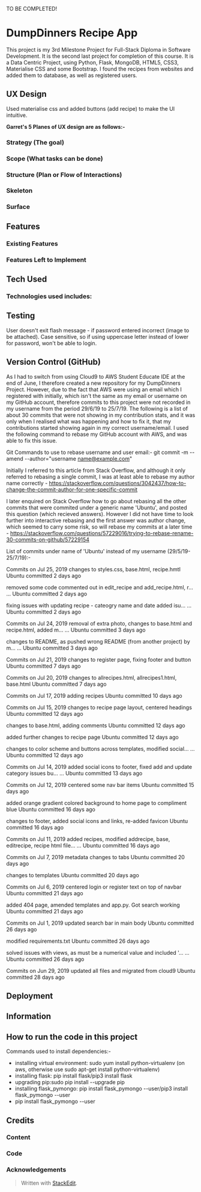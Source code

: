TO BE COMPLETED!


# **DumpDinners Recipe App**
 
This project is my 3rd Milestone Project for Full-Stack Diploma in Software Development. It is the second last project for completion of this course. It is a Data Centric Project, using Python, Flask, MongoDB, HTML5, CSS3, Materialise CSS and some Bootstrap. I found the recipes from websites and added them to database, as well as registered users. 


## **UX Design**

Used materialise css and added buttons (add recipe) to make the UI intuitive. 


**Garret's 5 Planes of UX design are as follows:-**

### **Strategy (The goal)**


### **Scope (What tasks can be done)**



### **Structure (Plan or Flow of Interactions)**




### **Skeleton**



### **Surface**


 


## **Features**
 
### **Existing Features**

### **Features Left to Implement**


## **Tech Used**

### **Technologies used includes:**


## **Testing**

User doesn't exit flash message - if password entered incorrect (image to be attached). Case sensitive, so if using uppercase letter instead of lower for password, won't be able to login.

## **Version Control (GitHub)**


As I had to switch from using Cloud9 to AWS Student Educate IDE at the end of June, I therefore created a new repository for my DumpDinners Project. However, due to the fact that AWS were using an email which I registered with initially, which isn't the same as my email or username on my GitHub account, therefore commits to this project were not recorded in my username from the period 29/6/19 to 25/7/19. The following is a list of about 30 commits that were not showing in my contribution stats, and it was only when I realised what was happening and how to fix it, that my contributions started showing again in my correct username/email. I used the following command to rebase my GitHub account with AWS, and was able to fix this issue. 

Git Commands to use to rebase username and user email:-
git commit -m --amend --author="username <name@example.com>"

Initially I referred to this article from Stack Overflow, and although it only referred to rebasing a single commit, I was at least able to rebase my author name correctly - https://stackoverflow.com/questions/3042437/how-to-change-the-commit-author-for-one-specific-commit

I later enquired on Stack Overflow how to go about rebasing all the other commits that were commited under a generic name 'Ubuntu', and posted this question (which recieved answers). However I did not have time to look further into interactive rebasing and the first answer was author change, which seemed to carry some risk, so will rebase my commits at a later time - https://stackoverflow.com/questions/57229016/trying-to-rebase-rename-30-commits-on-github/57229154

List of commits under name of 'Ubuntu' instead of my username (29/5/19-25/7/19):-

Commits on Jul 25, 2019
changes to styles.css, base.html, recipe.hmtl
Ubuntu committed 2 days ago
 
removed some code commented out in edit_recipe and add_recipe.html, r…  …
Ubuntu committed 2 days ago
 
fixing issues with updating recipe - cateogry name and date added isu…  …
Ubuntu committed 2 days ago
 
Commits on Jul 24, 2019
removal of extra photo, changes to base.html and recipe.html, added m…  …
Ubuntu committed 3 days ago
 
changes to README, as pushed wrong README (from another project) by m…  …
Ubuntu committed 3 days ago
 
Commits on Jul 21, 2019
changes to register page, fixing footer and button
Ubuntu committed 7 days ago
 
Commits on Jul 20, 2019
changes to allrecipes.html, allrecipes1.html, base.html
Ubuntu committed 7 days ago
 
Commits on Jul 17, 2019
adding recipes
Ubuntu committed 10 days ago
 
Commits on Jul 15, 2019
changes to recipe page layout, centered headings
Ubuntu committed 12 days ago
 
changes to base.html, adding comments
Ubuntu committed 12 days ago
 
added further changes to recipe page
Ubuntu committed 12 days ago
 
changes to color scheme and buttons across templates, modified social…  …
Ubuntu committed 12 days ago
 
Commits on Jul 14, 2019
added social icons to footer, fixed add and update category issues bu…  …
Ubuntu committed 13 days ago
 
Commits on Jul 12, 2019
centered some nav bar items
Ubuntu committed 15 days ago
 
added orange gradient colored background to home page to compliment blue
Ubuntu committed 16 days ago
 
changes to footer, added social icons and links, re-added favicon
Ubuntu committed 16 days ago
 
Commits on Jul 11, 2019
added recipes, modified addrecipe, base, editrecipe, recipe html file…  …
Ubuntu committed 16 days ago
 
Commits on Jul 7, 2019
metadata changes to tabs
Ubuntu committed 20 days ago
 
changes to templates
Ubuntu committed 20 days ago
 
Commits on Jul 6, 2019
centered login or register text on top of navbar
Ubuntu committed 21 days ago
 
added 404 page, amended templates and app.py. Got search working
Ubuntu committed 21 days ago
 
Commits on Jul 1, 2019
updated search bar in main body
Ubuntu committed 26 days ago
 
modified requirements.txt
Ubuntu committed 26 days ago
 
solved issues with views, as must be a numerical value and included '…  …
Ubuntu committed 26 days ago
 
Commits on Jun 29, 2019
updated all files and migrated from cloud9
Ubuntu committed 28 days ago 


## **Deployment**



## **Information**



## **How to run the code in this project**

Commands used to install dependencies:-


- installing virtual environment: sudo yum install python-virtualenv (on aws, otherwise use sudo apt-get install python-virtualenv)
- installing flask: pip install flask/pip3 install flask
- upgrading pip:sudo pip install --upgrade pip
- installing flask_pymongo: pip install flask_pymongo --user/pip3 install flask_pymongo --user
- pip install flask_pymongo --user


## **Credits**

### **Content**

### **Code**


### **Acknowledgements**



> Written with [StackEdit](https://stackedit.io/).